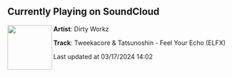 ## Currently Playing on SoundCloud

[<img align="left" width="100" src="https://i1.sndcdn.com/artworks-b6vGC63DvAH3JeZD-jBUjFg-t500x500.jpg">](https://soundcloud.com/dirtyworkzofficial/tweekacore-tatsunoshin-feel-your-echo-elfx?in=saxurn/sets/w-stream)

**Artist**: Dirty Workz 

**Track**: Tweekacore & Tatsunoshin - Feel Your Echo (ELFX)

Last updated at 03/17/2024 14:02
